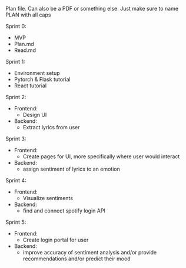 Plan file. Can also be a PDF or something else. Just make sure to name PLAN with all caps

Sprint 0:
  - MVP
  - Plan.md
  - Read.md

Sprint 1:
  - Environment setup
  - Pytorch & Flask tutorial
  - React tutorial

Sprint 2:
  - Frontend:
    - Design UI
  - Backend:
    - Extract lyrics from user

Sprint 3:
  - Frontend:
    - Create pages for UI, more specifically where user would interact
  - Backend:
    - assign sentiment of lyrics to an emotion

Sprint 4:
  - Frontend:
    - Visualize sentiments
  - Backend:
    - find and connect spotify login API

Sprint 5:
  - Frontend:
    - Create login portal for user
  - Backend:
    - improve accuracy of sentiment analysis and/or provide recommendations and/or predict their mood
